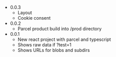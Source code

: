 * 0.0.3 
    * Layout
    * Cookie consent
* 0.0.2
    * Parcel product build into /prod directory
* 0.0.1
    * New react project with parcel and typescript
    * Shows raw data if ?test=1
    * Shows URLs for blobs and subdirs
        [](./devMedia//ui-2022-12-31.png)